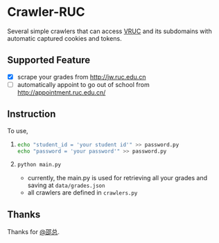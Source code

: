# Crawler-RUC
Several simple crawlers that can access [VRUC](vruc.edu.cn) and its subdomains with automatic captured cookies and tokens.

## Supported Feature
- [x] scrape your grades from http://jw.ruc.edu.cn
- [ ] automatically appoint to go out of school from http://appointment.ruc.edu.cn/

## Instruction
To use,
1. ```bash
   echo "student_id = 'your student id'" >> password.py
   echo "password = 'your password'" >> password.py
   ```
2. ```bash
   python main.py
   ```
   - currently, the main.py is used for retrieving all your grades and saving at `data/grades.json`
   - all crawlers are defined in `crawlers.py`

## Thanks
Thanks for [@邵总](https://github.com/rainym00d).